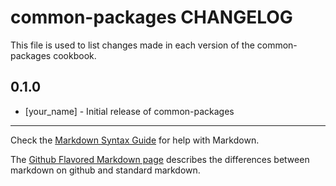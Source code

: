 common-packages CHANGELOG
=========================

This file is used to list changes made in each version of the common-packages cookbook.

0.1.0
-----
- [your_name] - Initial release of common-packages

- - -
Check the [Markdown Syntax Guide](http://daringfireball.net/projects/markdown/syntax) for help with Markdown.

The [Github Flavored Markdown page](http://github.github.com/github-flavored-markdown/) describes the differences between markdown on github and standard markdown.
